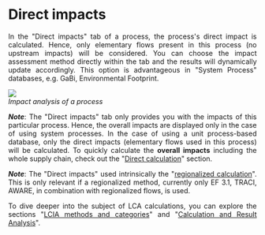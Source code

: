 <div style='text-align: justify;'>

# Direct impacts

In the "Direct impacts" tab of a process, the process's direct impact is calculated. Hence, only elementary flows present in this process (no upstream impacts) will be considered. You can choose the impact assessment method directly within the tab and the results will dynamically update accordingly. This option is advantageous in "System Process" databases, e.g. GaBi, Environmental Footprint.

![](../media/impact_analysis.png)  
_Impact analysis of a process_

_**Note**_:  The "Direct impacts" tab only provides you with the impacts of this particular process. Hence, the overall impacts are displayed only in the case of using system processes. In the case of using a unit process-based database, only the direct impacts (elementary flows used in this process) will be calculated. To quickly calculate the **overall impacts** including the whole supply chain, check out the "[Direct calculation](../cheat/direct.md#direct-calculations-in-the-impact-analysis-tab)" section. 

_**Note**_: The "Direct impacts" used intrinsically the "[regionalized calculation](../advanced_top/regionalized.md)". This is only relevant if a regionalized method, currently only EF 3.1, TRACI, AWARE, in combination with regionalized flows, is used. 

To dive deeper into the subject of LCA calculations, you can explore the sections "[LCIA methods and categories](../lcia_methods/importing_lcia_methods.md)" and
"[Calculation and Result Analysis](../res_analysis/index.html)".

</div>
